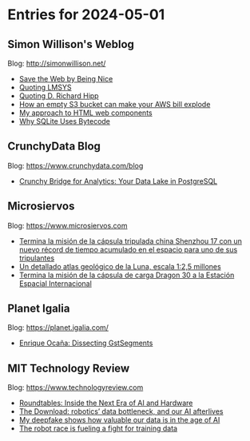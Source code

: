 # Entries for 2024-05-01
## Simon Willison's Weblog 
Blog: http://simonwillison.net/ 

- [Save the Web by Being Nice](https://simonwillison.net/2024/May/1/save-the-web-by-being-nice/#atom-everything)
- [Quoting LMSYS](https://simonwillison.net/2024/Apr/30/lmsys/#atom-everything)
- [Quoting D. Richard Hipp](https://simonwillison.net/2024/Apr/30/d-richard-hipp/#atom-everything)
- [How an empty S3 bucket can make your AWS bill explode](https://simonwillison.net/2024/Apr/30/how-an-empty-s3-bucket-can-make-your-aws-bill-explode/#atom-everything)
- [My approach to HTML web components](https://simonwillison.net/2024/Apr/30/approach-to-html-web-components/#atom-everything)
- [Why SQLite Uses Bytecode](https://simonwillison.net/2024/Apr/30/why-sqlite-uses-bytecode/#atom-everything)
## CrunchyData Blog 
Blog: https://www.crunchydata.com/blog 

- [ Crunchy Bridge for Analytics: Your Data Lake in PostgreSQL ](https://www.crunchydata.com/blog/crunchy-bridge-for-analytics-your-data-lake-in-postgresql)
## Microsiervos 
Blog: https://www.microsiervos.com 

- [Termina la misión de la cápsula tripulada china Shenzhou 17 con un nuevo récord de tiempo acumulado en el espacio para uno de sus tripulantes](https://www.microsiervos.com/archivo/espacio/termina-mison-capsula-tripulada-china-shenzhou-17.html)
- [Un detallado atlas geológico de la Luna, escala 1:2,5 millones](https://www.microsiervos.com/archivo/espacio/detallado-atlas-geologico-luna.html)
- [Termina la misión de la cápsula de carga Dragon 30 a la Estación Espacial Internacional](https://www.microsiervos.com/archivo/espacio/termina-mision-capsula-carga-dragon-30-estacion-espacial.html)
## Planet Igalia 
Blog: https://planet.igalia.com/ 

- [Enrique Ocaña: Dissecting GstSegments](https://eocanha.org/blog/2024/04/30/dissecting-gstsegments/)
## MIT Technology Review 
Blog: https://www.technologyreview.com 

- [Roundtables: Inside the Next Era of AI and Hardware](https://www.technologyreview.com/2024/04/30/1091927/roundtables-inside-the-next-era-of-ai-and-hardware/)
- [The Download: robotics’ data bottleneck, and our AI afterlives](https://www.technologyreview.com/2024/04/30/1091920/the-download-robotics-data-bottleneck-and-our-ai-afterlives/)
- [My deepfake shows how valuable our data is in the age of AI](https://www.technologyreview.com/2024/04/30/1091915/my-deepfake-shows-how-valuable-our-data-is-in-the-age-of-ai/)
- [The robot race is fueling a fight for training data](https://www.technologyreview.com/2024/04/30/1091907/the-robot-race-is-fueling-a-fight-for-training-data/)